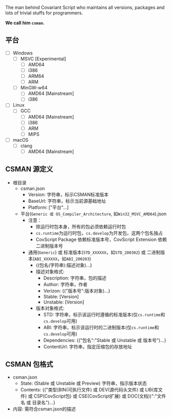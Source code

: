 The man behind Covariant Script who maintains all versions, packages and lots of trivial stuffs for programmers.

**We call him `csman`.**

## 平台
- [ ] Windows
    - [ ] MSVC [Experimental]
        - [ ] AMD64
        - [ ] i386
        - [ ] ARM64
        - [ ] ARM
    - [ ] MinGW-w64
        - [ ] AMD64 [Mainstream]
        - [ ] i386
- [ ] Linux
    - [ ] GCC
        - [ ] AMD64 [Mainstream]
        - [ ] i386
        - [ ] ARM
        - [ ] MIPS
- [ ] macOS
    - [ ] clang
        - [ ] AMD64 [Mainstream]

## CSMAN 源定义
- 根目录
    - csman.json
        - Version: 字符串，标示CSMAN标准版本
        - BaseUrl: 字符串，标示当前源基础地址
        - Platform: ["平台"...]
    - 平台(`Generic 或 OS_Compiler_Architecture`, 如`Win32_MSVC_AMD64`).json
        - 注意：
            - 除运行时包本身，所有的包必须依赖运行时包
            - `cs.runtime`为运行时包，`cs.develop`为开发包，这两个包名独占
            - CovScript Package 依赖标准版本号，CovScript Extension 依赖二进制版本号
        - 通用(`Generic`) 或 标准版本(`STD_XXXXXX`，如`STD_200302`) 或 二进制版本(`ABI_XXXXXX`，如`ABI_200203`)
            - {(包名(字符串):描述对象)...}
            - 描述对象格式:
                - Description: 字符串，包的描述
                - Author: 字符串，作者
                - Verizon: {("版本号":版本对象)...}
                - Stable: [Version]
                - Unstable: [Version]
            - 版本对象格式:
                - STD: 字符串，标示该运行时遵循的标准版本(仅`cs.runtime`和`cs.develop`可用)
                - ABI: 字符串，标示该运行时的二进制版本(仅`cs.runtime`和`cs.develop`可用)
                - Dependencies: {("包名":"Stable 或 Unstable 或 版本号")...}
                - ContentUrl: 字符串，指定压缩包的存放地址

## CSMAN 包格式
- csman.json
    - State: (Stable 或 Unstable 或 Preview) 字符串，指示版本状态
    - Contents: {("类型(BIN(可执行文件) 或 DEV(源代码头文件) 或 LIB(库文件) 或 CSP(CovScript包) 或 CSE(CovScript扩展) 或 DOC(文档))":"文件名 或 目录名")...}
- 内容: 需符合csman.json的描述
